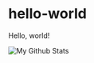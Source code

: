 # hello-world
Hello, world!

![My Github Stats](https://github-readme-stats.vercel.app/api?username=redswarm28&show_icons=true&theme=gotham)
